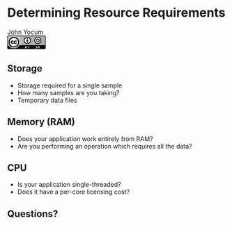 # Determining Resource Requirements
John Yocum  
![CC BY-SA 4.0](../images/cc_by-sa_4.png)  



## Storage

- Storage required for a single sample
- How many samples are you taking?
- Temporary data files

## Memory (RAM)

- Does your application work entirely from RAM?
- Are you performing an operation which requires all the data?

## CPU

- Is your application single-threaded?
- Does it have a per-core licensing cost?

## Questions?
